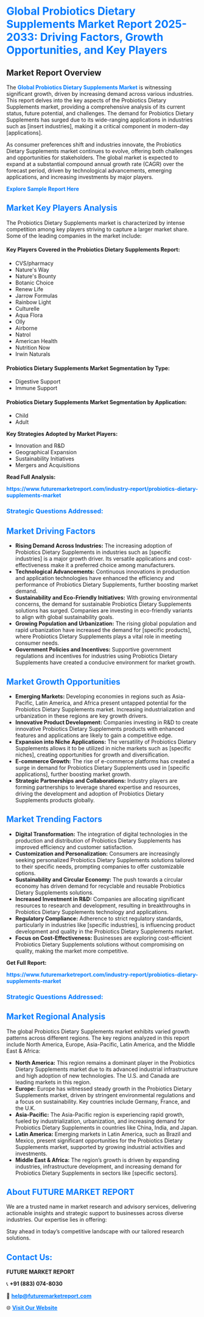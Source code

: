 <h1 style="color: #007BFF;">Global Probiotics Dietary Supplements Market Report 2025-2033: Driving Factors, Growth Opportunities, and Key Players</h1>

<section id="overview">
<h2>Market Report Overview</h2>
<p>The <a href="https://www.futuremarketreport.com/industry-report/probiotics-dietary-supplements-market" style="color: #007BFF; text-decoration: none;"><strong>Global Probiotics Dietary Supplements Market</strong></a> is witnessing significant growth, driven by increasing demand across various industries. This report delves into the key aspects of the Probiotics Dietary Supplements market, providing a comprehensive analysis of its current status, future potential, and challenges. The demand for Probiotics Dietary Supplements has surged due to its wide-ranging applications in industries such as [insert industries], making it a critical component in modern-day [applications].</p>
<p>As consumer preferences shift and industries innovate, the Probiotics Dietary Supplements market continues to evolve, offering both challenges and opportunities for stakeholders. The global market is expected to expand at a substantial compound annual growth rate (CAGR) over the forecast period, driven by technological advancements, emerging applications, and increasing investments by major players.</p>
</section>

<section id="overview">
<p><a href="https://www.futuremarketreport.com/request-sample/reportId=102425" style="color: #007BFF; text-decoration: none;"><strong>Explore Sample Report Here</strong></a></p>
</section>

<section id="key-players">
<h2 style="color: #007BFF;">Market Key Players Analysis</h2>
<p>The Probiotics Dietary Supplements market is characterized by intense competition among key players striving to capture a larger market share. Some of the leading companies in the market include:</p>
<h4>Key Players Covered in the Probiotics Dietary Supplements Report:</h4>
<ul><li>CVS/pharmacy</li><li>Nature&#039;s Way</li><li>Nature&#039;s Bounty</li><li>Botanic Choice</li><li>Renew Life</li><li>Jarrow Formulas</li><li>Rainbow Light</li><li>Culturelle</li><li>Aqua Flora</li><li>Olly</li><li>Airborne</li><li>Natrol</li><li>American Health</li><li>Nutrition Now</li><li>Irwin Naturals</li></ul>
<h4>Probiotics Dietary Supplements Market Segmentation by Type:</h4>
<ul><li>Digestive Support</li><li>Immune Support</li></ul>

<h4>Probiotics Dietary Supplements Market Segmentation by Application:</h4>
<ul><li>Child</li><li>Adult</li></ul>
<p><strong>Key Strategies Adopted by Market Players:</strong></p>
<ul>
<li>Innovation and R&D</li>
<li>Geographical Expansion</li>
<li>Sustainability Initiatives</li>
<li>Mergers and Acquisitions</li>
</ul>
</section>

<section>
<p><strong>Read Full Analysis: </strong></p><a href="https://www.futuremarketreport.com/industry-report/probiotics-dietary-supplements-market" style="color: #007BFF; text-decoration: none;"><strong>https://www.futuremarketreport.com/industry-report/probiotics-dietary-supplements-market</strong></a>
<h3 style="color: #007BFF;">Strategic Questions Addressed:</h3>
</section>

<section id="driving-factors">
<h2 style="color: #007BFF;">Market Driving Factors</h2>
<ul>
<li><strong>Rising Demand Across Industries:</strong> The increasing adoption of Probiotics Dietary Supplements in industries such as [specific industries] is a major growth driver. Its versatile applications and cost-effectiveness make it a preferred choice among manufacturers.</li>
<li><strong>Technological Advancements:</strong> Continuous innovations in production and application technologies have enhanced the efficiency and performance of Probiotics Dietary Supplements, further boosting market demand.</li>
<li><strong>Sustainability and Eco-Friendly Initiatives:</strong> With growing environmental concerns, the demand for sustainable Probiotics Dietary Supplements solutions has surged. Companies are investing in eco-friendly variants to align with global sustainability goals.</li>
<li><strong>Growing Population and Urbanization:</strong> The rising global population and rapid urbanization have increased the demand for [specific products], where Probiotics Dietary Supplements plays a vital role in meeting consumer needs.</li>
<li><strong>Government Policies and Incentives:</strong> Supportive government regulations and incentives for industries using Probiotics Dietary Supplements have created a conducive environment for market growth.</li>
</ul>
</section>

<section id="growth-opportunities">
<h2 style="color: #007BFF;">Market Growth Opportunities</h2>
<ul>
<li><strong>Emerging Markets:</strong> Developing economies in regions such as Asia-Pacific, Latin America, and Africa present untapped potential for the Probiotics Dietary Supplements market. Increasing industrialization and urbanization in these regions are key growth drivers.</li>
<li><strong>Innovative Product Development:</strong> Companies investing in R&D to create innovative Probiotics Dietary Supplements products with enhanced features and applications are likely to gain a competitive edge.</li>
<li><strong>Expansion into Niche Applications:</strong> The versatility of Probiotics Dietary Supplements allows it to be utilized in niche markets such as [specific niches], creating opportunities for growth and diversification.</li>
<li><strong>E-commerce Growth:</strong> The rise of e-commerce platforms has created a surge in demand for Probiotics Dietary Supplements used in [specific applications], further boosting market growth.</li>
<li><strong>Strategic Partnerships and Collaborations:</strong> Industry players are forming partnerships to leverage shared expertise and resources, driving the development and adoption of Probiotics Dietary Supplements products globally.</li>
</ul>
</section>

<section id="trending-factors">
<h2 style="color: #007BFF;">Market Trending Factors</h2>
<ul>
<li><strong>Digital Transformation:</strong> The integration of digital technologies in the production and distribution of Probiotics Dietary Supplements has improved efficiency and customer satisfaction.</li>
<li><strong>Customization and Personalization:</strong> Consumers are increasingly seeking personalized Probiotics Dietary Supplements solutions tailored to their specific needs, prompting companies to offer customizable options.</li>
<li><strong>Sustainability and Circular Economy:</strong> The push towards a circular economy has driven demand for recyclable and reusable Probiotics Dietary Supplements solutions.</li>
<li><strong>Increased Investment in R&D:</strong> Companies are allocating significant resources to research and development, resulting in breakthroughs in Probiotics Dietary Supplements technology and applications.</li>
<li><strong>Regulatory Compliance:</strong> Adherence to strict regulatory standards, particularly in industries like [specific industries], is influencing product development and quality in the Probiotics Dietary Supplements market.</li>
<li><strong>Focus on Cost-Effectiveness:</strong> Businesses are exploring cost-efficient Probiotics Dietary Supplements solutions without compromising on quality, making the market more competitive.</li>
</ul>
</section>

<section>
<p><strong>Get Full Report: </strong></p><a href="https://www.futuremarketreport.com/industry-report/probiotics-dietary-supplements-market" style="color: #007BFF; text-decoration: none;"><strong>https://www.futuremarketreport.com/industry-report/probiotics-dietary-supplements-market</strong></a>
<h3 style="color: #007BFF;">Strategic Questions Addressed:</h3>
</section>


<section id="regional-analysis">
<h2 style="color: #007BFF;">Market Regional Analysis</h2>
<p>The global Probiotics Dietary Supplements market exhibits varied growth patterns across different regions. The key regions analyzed in this report include North America, Europe, Asia-Pacific, Latin America, and the Middle East & Africa:</p>
<ul>
<li><strong>North America:</strong> This region remains a dominant player in the Probiotics Dietary Supplements market due to its advanced industrial infrastructure and high adoption of new technologies. The U.S. and Canada are leading markets in this region.</li>
<li><strong>Europe:</strong> Europe has witnessed steady growth in the Probiotics Dietary Supplements market, driven by stringent environmental regulations and a focus on sustainability. Key countries include Germany, France, and the U.K.</li>
<li><strong>Asia-Pacific:</strong> The Asia-Pacific region is experiencing rapid growth, fueled by industrialization, urbanization, and increasing demand for Probiotics Dietary Supplements in countries like China, India, and Japan.</li>
<li><strong>Latin America:</strong> Emerging markets in Latin America, such as Brazil and Mexico, present significant opportunities for the Probiotics Dietary Supplements market, supported by growing industrial activities and investments.</li>
<li><strong>Middle East & Africa:</strong> The region’s growth is driven by expanding industries, infrastructure development, and increasing demand for Probiotics Dietary Supplements in sectors like [specific sectors].</li>
</ul>
</section>

<footer>
<h2 style="color: #007BFF;">About FUTURE MARKET REPORT</h2>
<p>We are a trusted name in market research and advisory services, delivering actionable insights and strategic support to businesses across diverse industries. Our expertise lies in offering:</p>

<p>Stay ahead in today’s competitive landscape with our tailored research solutions.</p>

<h2 style="color: #007BFF;">Contact Us:</h2>
<p><strong>FUTURE MARKET REPORT</strong></p>
<p>📞 <strong>+91 (883) 074-8030</strong></p>
<p>📧 <strong><a href="mailto:help@futuremarketreport.com" style="color: #007BFF;">help@futuremarketreport.com</a></strong></p>
<p>🌐 <strong><a href="https://www.futuremarketreport.com/" style="color: #007BFF;">Visit Our Website</a></strong></p>
</footer>